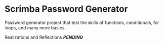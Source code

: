 # Scrimba Password Generator

Password generator project that test the skills of functions, conditionals, for loops, and many more basics.

Realizations and Reflections
***PENDING***